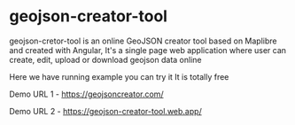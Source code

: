 # geojson-creator-tool
geojson-cretor-tool is an online GeoJSON creator tool based on Maplibre and created with Angular, It's a single page web application where user can create, edit, upload or download geojson data online

Here we have running example you can try it 
It is totally free

Demo URL 1 - https://geojsoncreator.com/


Demo URL 2 - https://geojson-creator-tool.web.app/
